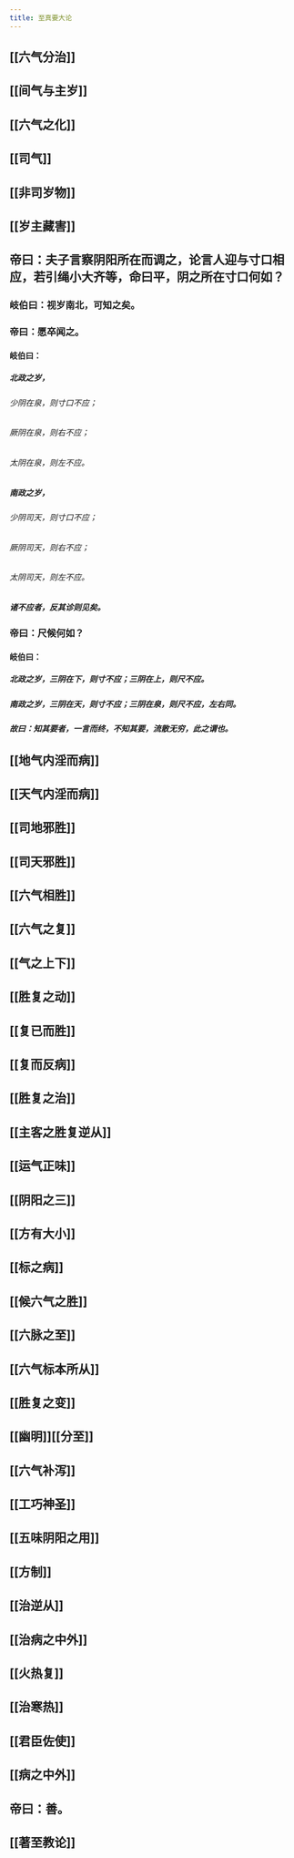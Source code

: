 ```yaml
---
title: 至真要大论
---
```


## [[六气分治]]
## [[间气与主岁]]
## [[六气之化]]
## [[司气]]
## [[非司岁物]]
## [[岁主藏害]]
## 帝曰：夫子言察阴阳所在而调之，论言人迎与寸口相应，若引绳小大齐等，命曰平，阴之所在寸口何如？
### 岐伯曰：视岁南北，可知之矣。
### 帝曰：愿卒闻之。
#### 岐伯曰：
##### 北政之岁，
###### 少阴在泉，则寸口不应；
###### 厥阴在泉，则右不应；
###### 太阴在泉，则左不应。
##### 南政之岁，
###### 少阴司天，则寸口不应；
###### 厥阴司天，则右不应；
###### 太阴司天，则左不应。
##### 诸不应者，反其诊则见矣。
### 帝曰：尺候何如？
#### 岐伯曰：
##### 北政之岁，三阴在下，则寸不应；三阴在上，则尺不应。
##### 南政之岁，三阴在天，则寸不应；三阴在泉，则尺不应，左右同。
##### 故曰：知其要者，一言而终，不知其要，流散无穷，此之谓也。
## [[地气内淫而病]]
## [[天气内淫而病]]
## [[司地邪胜]]
## [[司天邪胜]]
## [[六气相胜]]
## [[六气之复]]
## [[气之上下]]
## [[胜复之动]]
## [[复已而胜]]
## [[复而反病]]
## [[胜复之治]]
## [[主客之胜复逆从]]
## [[运气正味]]
## [[阴阳之三]]
## [[方有大小]]
## [[标之病]]
## [[候六气之胜]]
## [[六脉之至]]
## [[六气标本所从]]
## [[胜复之变]]
## [[幽明]][[分至]]
## [[六气补泻]]
## [[工巧神圣]]
## [[五味阴阳之用]]
## [[方制]]
## [[治逆从]]
## [[治病之中外]]
## [[火热复]]
## [[治寒热]]
## [[君臣佐使]]
## [[病之中外]]
## 帝曰：善。
## [[著至教论]]